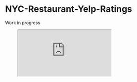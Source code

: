 # NYC-Restaurant-Yelp-Ratings

Work in progress

<figure class="video_container">
<iframe src="https://github.com/spapadopoulos/NYC-Restaurant-Yelp-Ratings/blob/master/flowers.html">
</iframe>
</figure>
